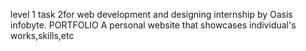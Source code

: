 level 1 task 2for web development and designing internship by Oasis infobyte.
PORTFOLIO
A personal website that showcases individual's works,skills,etc
